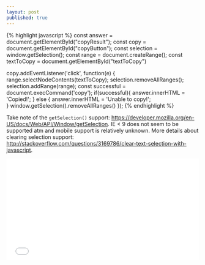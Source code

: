 ```yaml
---
layout: post
published: true
---
```

<div class="code-to-copy">
{% highlight javascript %}
const answer = document.getElementById("copyResult");
const copy   = document.getElementById("copyButton");
const selection = window.getSelection();
const range = document.createRange();
const textToCopy = document.getElementById("textToCopy")

copy.addEventListener('click', function(e) {
    range.selectNodeContents(textToCopy);
    selection.removeAllRanges();
    selection.addRange(range);
    const successful = document.execCommand('copy');
    if(successful){
      answer.innerHTML = 'Copied!';
    } else {
      answer.innerHTML = 'Unable to copy!';  
    }
    window.getSelection().removeAllRanges()
});
{% endhighlight %}
</div>

Take note of the `getSelection()` support: https://developer.mozilla.org/en-US/docs/Web/API/Window/getSelection. IE < 9 does not seem to be supported atm and mobile support is relatively unknown. More details about clearing selection support: http://stackoverflow.com/questions/3169786/clear-text-selection-with-javascript.

<iframe height='265' scrolling='no' src='//codepen.io/KimmoCommit/embed/mPYpBE/?height=265&theme-id=0&default-tab=result&embed-version=2' frameborder='no' allowtransparency='true' allowfullscreen='true' style='width: 100%;'>See the Pen <a href='http://codepen.io/KimmoCommit/pen/mPYpBE/'>Copy to clipboard JS</a> by KimmoCommit (<a href='http://codepen.io/KimmoCommit'>@KimmoCommit</a>) on <a href='http://codepen.io'>CodePen</a>.
</iframe>